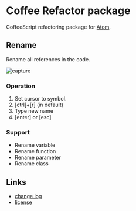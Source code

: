 # Coffee Refactor package

CoffeeScript refactoring package for [Atom](https://atom.io/).

## Rename

Rename all references in the code.

![capture](https://cloud.githubusercontent.com/assets/514164/2685785/baded014-c1d5-11e3-88d6-fe494ce36e0e.gif)

### Operation
1. Set cursor to symbol.
2. [ctrl]+[r] (in default)
3. Type new name
4. [enter] or [esc]

### Support
* Rename variable
* Rename function
* Rename parameter
* Rename class

## Links

* [change log](CHANGELOG.md)
* [license](LICENSE.md)
